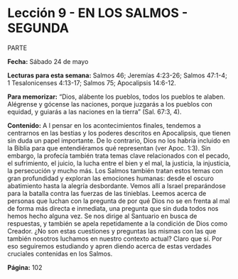 # Lección 9 - EN LOS SALMOS - SEGUNDA

PARTE

**Fecha:** Sábado 24 de mayo

**Lecturas para esta semana:** Salmos 46; Jeremías 4:23-26; Salmos
47:1-4; 1 Tesalonicenses 4:13-17; Salmos 75; Apocalipsis 14:6-12.

**Para memorizar:** “Dios, alábente los pueblos, todos los pueblos te alaben. Alégrense y gócense las
naciones, porque juzgarás a los pueblos con equidad, y guiarás a las naciones en
la tierra” (Sal. 67:3, 4).

**Contenido:**
A
l pensar en los acontecimientos finales, tendemos a centrarnos en las
bestias y los poderes descritos en Apocalipsis, que tienen sin duda un
papel importante. De lo contrario, Dios no los habría incluido en la Biblia
para que entendiéramos qué representan (ver Apoc. 1:3). Sin embargo, la profecía
también trata temas clave relacionados con el pecado, el sufrimiento, el juicio, la
lucha entre el bien y el mal, la justicia, la injusticia, la persecución y mucho más.
Los Salmos también tratan estos temas con gran profundidad y exploran las
emociones humanas: desde el oscuro abatimiento hasta la alegría desbordante.
Vemos allí a Israel preparándose para la batalla contra las fuerzas de las tinieblas.
Leemos acerca de personas que luchan con la pregunta de por qué Dios no se en­
frenta al mal de forma más directa e inmediata, una pregunta que sin duda todos
nos hemos hecho alguna vez. Se nos dirige al Santuario en busca de respuestas,
y también se apela repetidamente a la condición de Dios como Creador. ¿No son
estas cuestiones y preguntas las mismas con las que también nosotros luchamos
en nuestro contexto actual? Claro que sí. Por eso seguiremos estudiando y apren­
diendo acerca de estas verdades cruciales contenidas en los Salmos.

**Página:** 102
